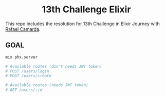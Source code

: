 <h1 align='center'>
13th Challenge Elixir
</h1>

This repo includes the resolution for 13th Challenge in Elixir Journey with [Rafael Camarda][btn-tutor].

## GOAL

```bash
mix phx.server

# Available routes (don't needs JWT token)
# POST /users/login
# POST /users/create

# Available routes (needs JWT token)
# GET /users/:id
```

<!-- VARIABLES -->

[btn-tutor]: https://github.com/rafaelcamarda
